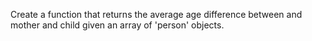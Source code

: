 Create a function that returns the average age difference between and mother and child given an array of 'person' objects.
